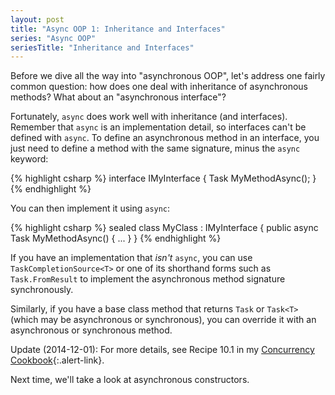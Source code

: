 ```yaml
---
layout: post
title: "Async OOP 1: Inheritance and Interfaces"
series: "Async OOP"
seriesTitle: "Inheritance and Interfaces"
---
```

Before we dive all the way into "asynchronous OOP", let's address one fairly common question: how does one deal with inheritance of asynchronous methods? What about an "asynchronous interface"?

Fortunately, `async` does work well with inheritance (and interfaces). Remember that `async` is an implementation detail, so interfaces can't be defined with `async`. To define an asynchronous method in an interface, you just need to define a method with the same signature, minus the `async` keyword:

{% highlight csharp %}
interface IMyInterface
{
  Task MyMethodAsync();
}
{% endhighlight %}

You can then implement it using `async`:

{% highlight csharp %}
sealed class MyClass : IMyInterface
{
  public async Task MyMethodAsync()
  {
    ...
  }
}
{% endhighlight %}

If you have an implementation that _isn't_ `async`, you can use `TaskCompletionSource<T>` or one of its shorthand forms such as `Task.FromResult` to implement the asynchronous method signature synchronously.

Similarly, if you have a base class method that returns `Task` or `Task<T>` (which may be asynchronous or synchronous), you can override it with an asynchronous or synchronous method.

<div class="alert alert-info" markdown="1">
<i class="fa fa-hand-o-right fa-2x pull-left"></i>

Update (2014-12-01): For more details, see Recipe 10.1 in my [Concurrency Cookbook](http://tinyurl.com/ConcurrencyCookbook){:.alert-link}.
</div>

Next time, we'll take a look at asynchronous constructors.
